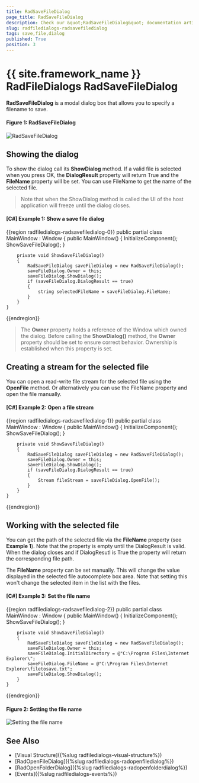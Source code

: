 ```yaml
---
title: RadSaveFileDialog
page_title: RadSaveFileDialog
description: Check our &quot;RadSaveFileDialog&quot; documentation article for the RadFileDialogs {{ site.framework_name }} control.
slug: radfiledialogs-radsavefiledialog
tags: save,file,dialog
published: True
position: 3
---
```


# {{ site.framework_name }} RadFileDialogs RadSaveFileDialog

__RadSaveFileDialog__ is a modal dialog box that allows you to specify a filename to save.

#### __Figure 1: RadSaveFileDialog__ 
![RadSaveFileDialog](images/radsavefiledialog-01.png)

## Showing the dialog

To show the dialog call its __ShowDialog__ method. If a valid file is selected when you press OK, the __DialogResult__ property will return True and the __FileName__ property will be set. You can use FileName to get the name of the selected file.

> Note that when the ShowDialog method is called the UI of the host application will freeze until the dialog closes.

#### __[C#] Example 1: Show a save file dialog__
{{region radfiledialogs-radsavefiledialog-0}}
	public partial class MainWindow : Window
	{
		public MainWindow()
		{
			InitializeComponent();
			ShowSaveFileDialog();
		}

		private void ShowSaveFileDialog()
		{
			RadSaveFileDialog saveFileDialog = new RadSaveFileDialog();
			saveFileDialog.Owner = this;
			saveFileDialog.ShowDialog();
			if (saveFileDialog.DialogResult == true)
			{
				string selectedFileName = saveFileDialog.FileName;
			}
		}
	}
{{endregion}}

> The __Owner__ property holds a reference of the Window which owned the dialog. Before calling the __ShowDialog()__ method, the __Owner__ property should be set to ensure correct behavior. Ownership is established when this property is set. 

## Creating a stream for the selected file

You can open a read-write file stream for the selected file using the __OpenFile__ method. Or alternatively you can use the FileName property and open the file manually.

#### __[C#] Example 2: Open a file stream__
{{region radfiledialogs-radsavefiledialog-1}}
	public partial class MainWindow : Window
	{
		public MainWindow()
		{
			InitializeComponent();
			ShowSaveFileDialog();
		}

		private void ShowSaveFileDialog()
		{
			RadSaveFileDialog saveFileDialog = new RadSaveFileDialog();
			saveFileDialog.Owner = this;
			saveFileDialog.ShowDialog();
			if (saveFileDialog.DialogResult == true)
			{
				Stream fileStream = saveFileDialog.OpenFile();
			}
		}
	}
{{endregion}}

## Working with the selected file

You can get the path of the selected file via the __FileName__ property (see __Example 1__). Note that the property is empty until the DialogResult is valid. When the dialog closes and if DialogResutl is True the property will return the corresponding file path.

The __FileName__ property can be set manually. This will change the value displayed in the selected file autocomplete box area. Note that setting this won't change the selected item in the list with the files.

#### __[C#] Example 3: Set the file name__
{{region radfiledialogs-radsavefiledialog-2}}
	public partial class MainWindow : Window
	{
		public MainWindow()
		{
			InitializeComponent();
			ShowSaveFileDialog();
		}

		private void ShowSaveFileDialog()
		{
			RadSaveFileDialog saveFileDialog = new RadSaveFileDialog();
			saveFileDialog.Owner = this;
			saveFileDialog.InitialDirectory = @"C:\Program Files\Internet Explorer\";
			saveFileDialog.FileName = @"C:\Program Files\Internet Explorer\filetosave.txt";
			saveFileDialog.ShowDialog();
		}
	}
{{endregion}}

#### __Figure 2: Setting the file name__
![Setting the file name](images/radsavefiledialog-02.png)	

## See Also
* [Visual Structure]({%slug radfiledialogs-visual-structure%})
* [RadOpenFileDialog]({%slug radfiledialogs-radopenfiledialog%})
* [RadOpenFolderDialog]({%slug radfiledialogs-radopenfolderdialog%})
* [Events]({%slug radfiledialogs-events%})